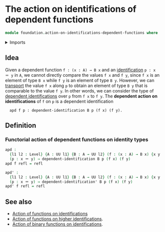 # The action on identifications of dependent functions

```agda
module foundation.action-on-identifications-dependent-functions where
```

<details><summary>Imports</summary>

```agda
open import foundation.universe-levels

open import foundation-core.dependent-identifications
open import foundation-core.identity-types
```

</details>

## Idea

Given a dependent function `f : (x : A) → B x` and an
[identification](foundation-core.identity-types.md) `p : x ＝ y` in `A`, we
cannot directly compare the values `f x` and `f y`, since `f x` is an element of
type `B x` while `f y` is an element of type `B y`. However, we can
[transport](foundation-core.transport-along-identifications.md) the value `f x`
along `p` to obtain an element of type `B y` that is comparable to the value
`f y`. In other words, we can consider the type of
[dependent identifications](foundation-core.dependent-identifications.md) over
`p` from `f x` to `f y`. The **dependent action on identifications** of `f` on
`p` is a dependent identification

```text
  apd f p : dependent-identification B p (f x) (f y).
```

## Definition

### Functorial action of dependent functions on identity types

```agda
apd :
  {l1 l2 : Level} {A : UU l1} {B : A → UU l2} (f : (x : A) → B x) {x y : A}
  (p : x ＝ y) → dependent-identification B p (f x) (f y)
apd f refl = refl

apd' :
  {l1 l2 : Level} {A : UU l1} {B : A → UU l2} (f : (x : A) → B x) {x y : A}
  (p : x ＝ y) → dependent-identification' B p (f x) (f y)
apd' f refl = refl
```

## See also

- [Action of functions on identifications](foundation.action-on-identifications-functions.md)
- [Action of functions on higher identifications](foundation.action-on-higher-identifications-functions.md).
- [Action of binary functions on identifications](foundation.action-on-identifications-binary-functions.md).
